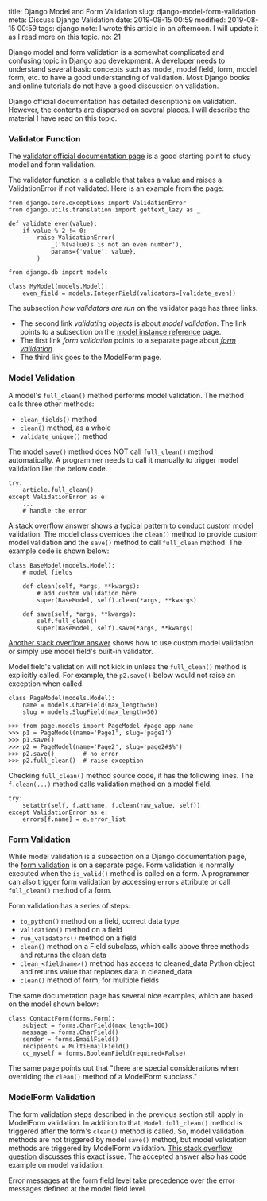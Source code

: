 title: Django Model and Form Validation
slug: django-model-form-validation
meta: Discuss Django Validation
date: 2019-08-15 00:59
modified: 2019-08-15 00:59
tags: django
note: I wrote this article in an afternoon. I will update it as I read more on this topic. 
no: 21
 

Django model and form validation is a somewhat complicated and 
confusing topic in Django app development.  A developer needs to understand 
several basic concepts such as model, model field, form, model form, etc. to 
have a good understanding of validation.  Most Django books and online tutorials 
do not have a good discussion on validation. 

Django official documentation has detailed descriptions on validation. 
However, the contents are dispersed on several places.  I will describe the 
material I have read on this topic. 

### Validator Function

The 
[validator official documentation page](https://docs.djangoproject.com/en/2.2/ref/validators/#django.core.validators.EmailValidator) 
is a good starting point to study model and form validation. 

The validator function is a callable that takes a value and raises a 
ValidationError if not validated. Here is an example from the page:

```
from django.core.exceptions import ValidationError
from django.utils.translation import gettext_lazy as _

def validate_even(value):
    if value % 2 != 0:
        raise ValidationError(
            _('%(value)s is not an even number'),
            params={'value': value},
        )

from django.db import models

class MyModel(models.Model):
    even_field = models.IntegerField(validators=[validate_even])
```

The subsection *how validators are run* on the validator
page has three links. 

* The second link *validating objects* is about 
*model validation*.  The link points to a subsection on the 
[model instance reference](https://docs.djangoproject.com/en/2.2/ref/models/instances/#validating-objects) 
page. 
* The first link *form validation* points 
to a separate page about 
[*form validation*](https://docs.djangoproject.com/en/2.2/ref/forms/validation/). 
* The third link goes to the ModelForm page. 

### Model Validation

A model's `full_clean()` method performs model validation. The method calls 
three other methods:

* `clean_fields()` method
* `clean()` method, as a whole
* `validate_unique()` method

The model `save()` method does NOT call `full_clean()` method automatically. 
A programmer needs to call it manually to trigger model validation like 
the below code.

```
try:
    article.full_clean()
except ValidationError as e:
    ...
    # handle the error
``` 

[A stack overflow answer](https://stackoverflow.com/questions/7366363/adding-custom-django-model-validation) 
shows a typical pattern to conduct custom model validation. The model class overrides the 
`clean()` method to provide custom model validation and the `save()` method 
to call `full_clean` method.  The example code is shown below:

```
class BaseModel(models.Model):
    # model fields 

    def clean(self, *args, **kwargs):
        # add custom validation here
        super(BaseModel, self).clean(*args, **kwargs)

    def save(self, *args, **kwargs):
        self.full_clean()
        super(BaseModel, self).save(*args, **kwargs)
```

[Another stack overflow answer](https://stackoverflow.com/questions/42003866/django-validation-at-model-not-forms-level) 
shows how to use custom model validation or simply use model field's built-in 
validator.

Model field's validation will not kick in unless the `full_clean()` method 
is explicitly called. For example, the `p2.save()` below would not raise an 
exception when called. 

```
class PageModel(models.Model):
    name = models.CharField(max_length=50)
    slug = models.SlugField(max_length=50)

>>> from page.models import PageModel #page app name
>>> p1 = PageModel(name='Page1', slug='page1')
>>> p1.save()
>>> p2 = PageModel(name='Page2', slug='page2#$%')
>>> p2.save()        # no error
>>> p2.full_clean()  # raise exception
```

Checking `full_clean()` method source code, it has the following lines. 
The `f.clean(...)` method calls validation method on a model field.

```
try:
    setattr(self, f.attname, f.clean(raw_value, self))
except ValidationError as e:
    errors[f.name] = e.error_list
```

### Form Validation

While model validation is a subsection on a Django documentation page, the 
[form validation](https://docs.djangoproject.com/en/2.2/ref/forms/validation/) 
is on a separate page. Form validation is normally executed when the `is_valid()` 
method is called on a form. A programmer can also trigger form validation 
by accessing `errors` attribute or call `full_clean()` method of a form.

Form validation has a series of steps:

* `to_python()` method on a field, correct data type
* `validation()` method on a field
* `run_validators()` method on a field
* `clean()` method on a Field subclass, which calls above three methods and returns the clean data
* `clean_<fieldname>()` method has access to cleaned\_data Python object and returns value that replaces data in cleaned\_data
* `clean()` method of form, for multiple fields

The same documetation page has several nice examples, which are based on the 
model shown below:

```
class ContactForm(forms.Form):
    subject = forms.CharField(max_length=100)
    message = forms.CharField()
    sender = forms.EmailField()
    recipients = MultiEmailField()
    cc_myself = forms.BooleanField(required=False)
```

The same page points out that "there are special considerations when overriding 
the `clean()` method of a ModelForm subclass."

### ModelForm Validation

The form validation steps described in the previous section still apply in 
ModelForm validation.  In addition to that, `Model.full_clean()` method is 
triggered after the form's `clean()` method is called. So, model validation 
methods are not triggered by model `save()` method, but model validation methods 
are triggered by ModelForm validation. 
[This stack overflow question](https://stackoverflow.com/questions/40881708/django-model-validator-not-working-on-create) 
discusses this exact issue. The accepted answer also has code example on 
model validation. 

Error messages at the form field level take precedence over the error messages 
defined at the model field level. 

